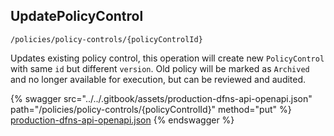 
## UpdatePolicyControl
`/policies/policy-controls/{policyControlId}`

Updates existing policy control, this operation will create new `PolicyControl` with same `id` but different `version`. Old policy will be marked as `Archived` and no longer available for execution, but can be reviewed and audited.

{% swagger src="../../.gitbook/assets/production-dfns-api-openapi.json" path="/policies/policy-controls/{policyControlId}" method="put" %}
[production-dfns-api-openapi.json](../../.gitbook/assets/production-dfns-api-openapi.json)
{% endswagger %}
